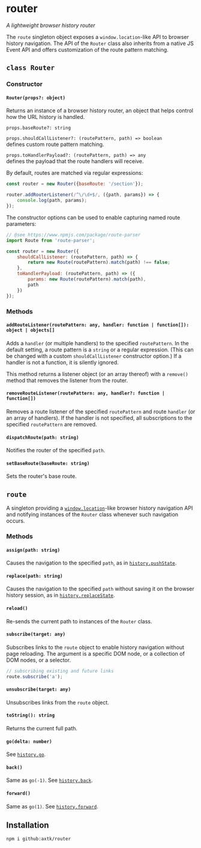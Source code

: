 # router

*A lightweight browser history router*

The `route` singleton object exposes a `window.location`-like API to browser history navigation. The API of the `Router` class also inherits from a native JS Event API and offers customization of the route pattern matching.

## `class Router`

### Constructor

#### `Router(props?: object)`

Returns an instance of a browser history router, an object that helps control how the URL history is handled.

`props.baseRoute?: string`

`props.shouldCallListener?: (routePattern, path) => boolean`<br>
defines custom route pattern matching.

`props.toHandlerPayload?: (routePattern, path) => any`<br>
defines the payload that the route handlers will receive.

By default, routes are matched via regular expressions:

```js
const router = new Router({baseRoute: '/section'});

router.addRouterListener(/^\/\d+$/, ({path, params}) => {
    console.log(path, params);
});
```

The constructor options can be used to enable capturing named route parameters:

```js
// @see https://www.npmjs.com/package/route-parser
import Route from 'route-parser';

const router = new Router({
    shouldCallListener: (routePattern, path) => {
        return new Route(routePattern).match(path) !== false;
    },
    toHandlerPayload: (routePattern, path) => ({
        params: new Route(routePattern).match(path),
        path
    })
});
```

### Methods

#### `addRouteListener(routePattern: any, handler: function | function[]): object | objects[]`

Adds a `handler` (or multiple handlers) to the specified `routePattern`. In the default setting, a route pattern is a `string` or a regular expression. (This can be changed with a custom `shouldCallListener` constructor option.) If a handler is not a function, it is silently ignored.

This method returns a listener object (or an array thereof) with a `remove()` method that removes the listener from the router.

#### `removeRouteListener(routePattern: any, handler?: function | function[])`

Removes a route listener of the specified `routePattern` and route `handler` (or an array of handlers). If the handler is not specified, all subscriptions to the specified `routePattern` are removed.

#### `dispatchRoute(path: string)`

Notifies the router of the specified `path`.

#### `setBaseRoute(baseRoute: string)`

Sets the router's base route.

## `route`

A singleton providing a [`window.location`](https://developer.mozilla.org/en-US/docs/Web/API/Location)-like browser history navigation API and notifying instances of the `Router` class whenever such navigation occurs.

### Methods

#### `assign(path: string)`

Causes the navigation to the specified `path`, as in [`history.pushState`](https://developer.mozilla.org/en-US/docs/Web/API/History/pushState).

#### `replace(path: string)`

Causes the navigation to the specified `path` without saving it on the browser history session, as in [`history.replaceState`](https://developer.mozilla.org/en-US/docs/Web/API/History/replaceState).

#### `reload()`

Re-sends the current path to instances of the `Router` class.

#### `subscribe(target: any)`

Subscribes links to the `route` object to enable history navigation without page reloading. The argument is a specific DOM node, or a collection of DOM nodes, or a selector.

```js
// subscribing existing and future links
route.subscribe('a');
```

#### `unsubscribe(target: any)`

Unsubscribes links from the `route` object.

#### `toString(): string`

Returns the current full path.

#### `go(delta: number)`

See [`history.go`](https://developer.mozilla.org/en-US/docs/Web/API/History/go).

#### `back()`

Same as `go(-1)`. See [`history.back`](https://developer.mozilla.org/en-US/docs/Web/API/History/back).

#### `forward()`

Same as `go(1)`. See [`history.forward`](https://developer.mozilla.org/en-US/docs/Web/API/History/forward).

## Installation

```
npm i github:axtk/router
```
